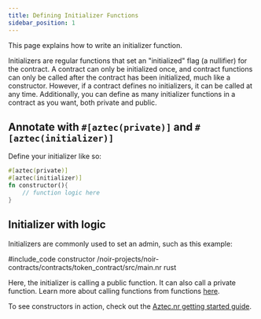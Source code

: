 ```yaml
---
title: Defining Initializer Functions
sidebar_position: 1
---
```


This page explains how to write an initializer function.

Initializers are regular functions that set an "initialized" flag (a nullifier) for the contract. A contract can only be initialized once, and contract functions can only be called after the contract has been initialized, much like a constructor. However, if a contract defines no initializers, it can be called at any time. Additionally, you can define as many initializer functions in a contract as you want, both private and public.

## Annotate with `#[aztec(private)]` and `#[aztec(initializer)]`

Define your initializer like so:

```rust
#[aztec(private)]
#[aztec(initializer)]
fn constructor(){
    // function logic here
}
```

## Initializer with logic

Initializers are commonly used to set an admin, such as this example:

#include_code constructor /noir-projects/noir-contracts/contracts/token_contract/src/main.nr rust

Here, the initializer is calling a public function. It can also call a private function. Learn more about calling functions from functions [here](./call_functions.md).

To see constructors in action, check out the [Aztec.nr getting started guide](/getting_started/aztecnr-getting-started.md).
